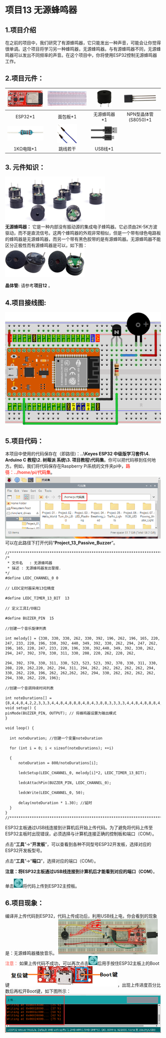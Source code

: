# 项目13 无源蜂鸣器

## 1.项目介绍 
在之前的项目中，我们研究了有源蜂鸣器，它只能发出一种声音，可能会让你觉得很单调。这个项目将学习另一种蜂鸣器，无源蜂鸣器。与有源蜂鸣器不同，无源蜂鸣器可以发出不同频率的声音。在这个项目中，你将使用ESP32控制无源蜂鸣器工作。

## 2.项目元件：
|![图片不存在](../../../media/afc52f6616725ba37e3b12a2e01685ad.png)|![图片不存在](../../../media/a2aa343488c11843f13ae0413547c673.png)|![图片不存在](../../../media/8b2bc33166824a904168c38b960fe574.png)|![图片不存在](../../../media/6c3a06627faa0d87dd69cbd361929240.png)|
| :--: | :--: | :--: | :--: |
|ESP32*1|面包板*1|无源蜂鸣器*1|NPN型晶体管(S8050)*1|
|![图片不存在](../../../media/a487df5effb3b0ae28e7601cad88c97b.png)| ![图片不存在](../../../media/8d920d12138bd3b4e62f02cecc2c63a3.png)|![图片不存在](../../../media/b4421594adeb4676d63581a1047c6935.png)| |
|1KΩ电阻*1|跳线若干|USB线*1| |

## 3. 元件知识：
![图片不存在](../../../media/352568cc59e03453c9433f866631bf50.png)   
**无源蜂鸣器：** 它是一种内部没有振动源的集成电子蜂鸣器。它必须由2K-5K方波驱动，而不是直流信号。这两个蜂鸣器的外观非常相似，但是一个带有绿色电路板的蜂鸣器是无源蜂鸣器，而另一个带有黑色胶带的是有源蜂鸣器。无源蜂鸣器不能区分正极性而有源蜂鸣器是可以，如下图：
![图片不存在](../../../media/9e2535b132d6c88b45b2b8dfdf6dbda4.png)

**晶体管:** 请参考**项目12** 。

## 4.项目接线图:
![图片不存在](../../../media/9116a43de7b0f2dc1cdb0496468706f3.png)

## 5.项目代码：
本项目中使用的代码保存在（即路径)：**..\Keyes ESP32 中级版学习套件\4. Arduino C 教程\2. 树莓派 系统\3. 项目教程\代码集**。你可以把代码移到任何地方。例如，我们将代码保存在Raspberry Pi系统的文件夹pi中，<span style="color: rgb(255, 76, 65);">**路径：../home/pi/代码集**</span>。
![图片不存在](../../../media/61e57bd3e22e6003853b0744ac98bb39.png)
可以在此路径下打开代码“**Project_13_Passive_Buzzer**”。

```
//**********************************************************************
/*
 * 文件名   : 无源蜂鸣器
 * 描述 : 无源蜂鸣器发出警报.
*/
#define LEDC_CHANNEL_0 0

// LEDC定时器采用13位精度

#define LEDC_TIMER_13_BIT  13

// 定义工具I/O端口

#define BUZZER_PIN  15

//创建一个音乐旋律列表

int melody[] = {330, 330, 330, 262, 330, 392, 196, 262, 196, 165, 220, 247, 233, 220, 196, 330, 392, 440, 349, 392, 330, 262, 294, 247, 262, 196, 165, 220, 247, 233, 220, 196, 330, 392,440, 349, 392, 330, 262, 294, 247, 392, 370, 330, 311, 330, 208, 220, 262, 220, 262,

294, 392, 370, 330, 311, 330, 523, 523, 523, 392, 370, 330, 311, 330, 208, 220, 262,220, 262, 294, 311, 294, 262, 262, 262, 262, 262, 294, 330, 262, 220, 196, 262, 262,262, 262, 294, 330, 262, 262, 262, 262, 294, 330, 262, 220, 196};

//创建一个音调持续时间列表

int noteDurations[] = {8,4,4,8,4,2,2,3,3,3,4,4,8,4,8,8,8,4,8,4,3,8,8,3,3,3,3,4,4,8,4,8,8,8,4,8,4,3,8,8,2,8,8,8,4,4,8,8,4,8,8,3,8,8,8,4,4,4,8,2,8,8,8,4,4,8,8,4,8,8,3,3,3,1,8,4,4,8,4,8,4,8,2,8,4,4,8,4,1,8,4,4,8,4,8,4,8,2};
void setup() {
pinMode(BUZZER_PIN, OUTPUT); // 将蜂鸣器设置为输出模式
}

void loop() {

  int noteDuration; //创建一个变量noteDuration

  for (int i = 0; i < sizeof(noteDurations); ++i)

  {
      noteDuration = 800/noteDurations[i];

      ledcSetup(LEDC_CHANNEL_0, melody[i]*2, LEDC_TIMER_13_BIT);

      ledcAttachPin(BUZZER_PIN, LEDC_CHANNEL_0);

      ledcWrite(LEDC_CHANNEL_0, 50);

      delay(noteDuration * 1.30); //延时
  }
}
//**********************************************************************

```
ESP32主板通过USB线连接到计算机后开始上传代码。为了避免将代码上传至ESP32主板时出现错误，必须选择与计算机连接正确的控制板和端口（COM）。

点击“**工具**”→“**开发板**”，可以查看到各种不同型号ESP32开发板，选择对应的ESP32开发板型号。

点击“**工具**”→“**端口**”，选择对应的端口（COM）。

**注意：将ESP32主板通过USB线连接到计算机后才能看到对应的端口（COM）**。

单击![图片不存在](../../../media/86b9e2ff982873d7304e9ba692e7f0da.png)将代码上传到ESP32主控板。

## 6.项目现象：
编译并上传代码到ESP32，代码上传成功后，利用USB线上电，你会看到的现象是：无源蜂鸣器播放音乐。
![图片不存在](../../../media/f602628b53d8dd59744d5405b604f8c6.png)
<span style="color: rgb(255, 76, 65);">注意：</span> 如果上传代码不成功，可以再次点击![图片不存在](../../../media/86b9e2ff982873d7304e9ba692e7f0da.png)后用手按住ESP32主板上的Boot键![图片不存在](../../../media/a3ce49fbd6f40f09869aa7e1d9f902f8.png)，出现上传进度百分比数后再松开Boot键，如下图所示：
![图片不存在](../../../media/45c5df5df087b4a71ee765929bb9f1d5.png)



















